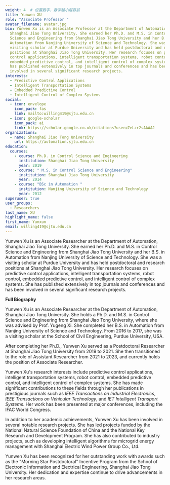 ```yaml
---
weight: 4  # 设置数字，数字越小越靠前
title: Yunwen XU
role: "Associate Professor "
avatar_filename: avatar.jpg
bio: Yunwen Xu is an Associate Professor at the Department of Automation,
  Shanghai Jiao Tong University. She earned her Ph.D. and M.S. in Control
  Science and Engineering from Shanghai Jiao Tong University and her B.S. in
  Automation from Nanjing University of Science and Technology. She was a
  visiting scholar at Purdue University and has held postdoctoral and research
  positions at Shanghai Jiao Tong University. Her research focuses on predictive
  control applications, intelligent transportation systems, robot control,
  embedded predictive control, and intelligent control of complex systems. She
  has published extensively in top journals and conferences and has been
  involved in several significant research projects.
interests:
  - Predictive Control Applications
  - Intelligent Transportation Systems
  - Embedded Predictive Control
  - Intelligent Control of Complex Systems
social:
  - icon: envelope
    icon_pack: fas
    link: mailto:willing419@sjtu.edu.cn
  - icon: google-scholar
    icon_pack: ai
    link: https://scholar.google.co.uk/citations?user=7eLzr2sAAAAJ
organizations:
  - name: Shanghai Jiao Tong University
    url: https://automation.sjtu.edu.cn
education:
  courses:
    - course: Ph.D. in Control Science and Engineering
      institution: Shanghai Jiao Tong University
      year: 2019
    - course: " M.S. in Control Science and Engineering"
      institution: Shanghai Jiao Tong University
      year: 2014
    - course: "BSc in Automation "
      institution: Nanjing University of Science and Technology
      year: 2012
superuser: true
user_groups:
  - Researchers
last_name: XU
highlight_name: false
first_name: Yunxun
email: willing419@sjtu.edu.cn
---
```

Yunwen Xu is an Associate Researcher at the Department of Automation, Shanghai Jiao Tong University. She earned her Ph.D. and M.S. in Control Science and Engineering from Shanghai Jiao Tong University and her B.S. in Automation from Nanjing University of Science and Technology. She was a visiting scholar at Purdue University and has held postdoctoral and research positions at Shanghai Jiao Tong University. Her research focuses on predictive control applications, intelligent transportation systems, robot control, embedded predictive control, and intelligent control of complex systems. She has published extensively in top journals and conferences and has been involved in several significant research projects.

**Full Biography**

Yunwen Xu is an Associate Researcher at the Department of Automation, Shanghai Jiao Tong University. She holds a Ph.D. and M.S. in Control Science and Engineering from Shanghai Jiao Tong University, where she was advised by Prof. Yugeng Xi. She completed her B.S. in Automation from Nanjing University of Science and Technology. From 2016 to 2017, she was a visiting scholar at the School of Civil Engineering, Purdue University, USA.

After completing her Ph.D., Yunwen Xu served as a Postdoctoral Researcher at Shanghai Jiao Tong University from 2019 to 2021. She then transitioned to the role of Assistant Researcher from 2021 to 2023, and currently holds the position of Associate Researcher.

Yunwen Xu's research interests include predictive control applications, intelligent transportation systems, robot control, embedded predictive control, and intelligent control of complex systems. She has made significant contributions to these fields through her publications in prestigious journals such as *IEEE Transactions on Industrial Electronics*, *IEEE Transactions on Vehicular Technology*, and *IET Intelligent Transport Systems*. Her work has been presented at major conferences, including the IFAC World Congress.

In addition to her academic achievements, Yunwen Xu has been involved in several notable research projects. She has led projects funded by the National Natural Science Foundation of China and the National Key Research and Development Program. She has also contributed to industry projects, such as developing intelligent algorithms for microgrid energy management with Shanghai Electric Wind Power Group Co., Ltd.

Yunwen Xu has been recognized for her outstanding work with awards such as the "Morning Star Postdoctoral" Incentive Program from the School of Electronic Information and Electrical Engineering, Shanghai Jiao Tong University. Her dedication and expertise continue to drive advancements in her research areas.
